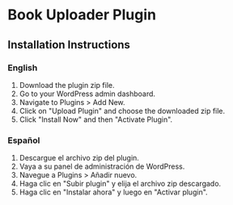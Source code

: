 # Book Uploader Plugin

## Installation Instructions

### English

1. Download the plugin zip file.
2. Go to your WordPress admin dashboard.
3. Navigate to Plugins > Add New.
4. Click on "Upload Plugin" and choose the downloaded zip file.
5. Click "Install Now" and then "Activate Plugin".

### Español

1. Descargue el archivo zip del plugin.
2. Vaya a su panel de administración de WordPress.
3. Navegue a Plugins > Añadir nuevo.
4. Haga clic en "Subir plugin" y elija el archivo zip descargado.
5. Haga clic en "Instalar ahora" y luego en "Activar plugin".
